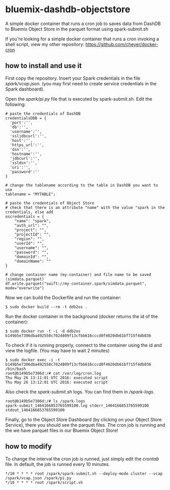 # bluemix-dashdb-objectstore
A simple docker container that runs a cron job to saves data from DashDB to Bluemix Object Store in the parquet format using spark-submit.sh

If you're looking for a simple docker container that runs a cron invoking a shell script, view my other repository:
https://github.com/cheyer/docker-cron

## how to install and use it
First copy the repository. Insert your Spark credentials in the file *spark/vcap.json*. (you may first need to create service credentials in the Spark dashboard).

Open the *spark/pi.py* file that is executed by spark-submit.sh. Edit the following:

```
# paste the credentials of DashDB
credentialsDDB = {
  'port':'',
  'db':'',
  'username':'',
  'ssljdbcurl':'',
  'host':'',
  'https_url':'',
  'dsn':'',
  'hostname':'',
  'jdbcurl':'',
  'ssldsn':'',
  'uri':'',
  'password':''
}
```
```
# change the tablename according to the table in DashDB you want to use
tablename = "MYTABLE";
```
```
# paste the credentials of Object Store
# check that there is an attribute "name" with the value "spark in the credentials, else add
oscredentials = {
    "name": "spark",
    "auth_url": "",
    "project": "",
    "projectId": "",
    "region": "",
    "userId": "",
    "username": "",
    "password": "",
    "domainId": "",
    "domainName": ""
}
```
```
# change container name (my-container) and file name to be saved (simdata.parquet)
df.write.parquet("swift://my-container.spark/simdata.parquet", mode="overwrite")
```

Now we can build the Dockerfile and run the container:

`$ sudo docker build --rm -t ddb2os . `


Run the docker container in the background (docker returns the id of the container):


```
$ sudo docker run -t -i -d ddb2os
b149b5e7306dba492558c7024809f13cfbb616cccd0f4020db61bf715f4db836
```

To check if it is running properly, connect to the container using the id and view the logfile. (You may have to wait 2 minutes)

```
$ sudo docker exec -i -t b149b5e7306dba492558c7024809f13cfbb616cccd0f4020db61bf715f4db836 /bin/bash
root@b149b5e7306d:/# cat /var/log/cron.log
Thu May 26 13:11:01 UTC 2016: executed script
Thu May 26 13:12:01 UTC 2016: executed script
```
Also check the *spark-submit.sh* logs. You can find them in */spark-logs*.
```
root@b149b5e7306d:/# ls /spark-logs
spark-submit_1464166853765599100.log stderr_1464166853765599100 stdout_1464166853765599100
```
Finally, go to the Object Store Dashboard (by clicking on your Object Store Service), there you should see the parquet files.
The cron job is running and the we have parquet files in our Bluemix Object Store!

## how to modify
To change the interval the cron job is runned, just simply edit the *crontab* file. In default, the job is runned every 10 minutes.

```
*/10 * * * * root /spark/spark-submit.sh --deploy-mode cluster --vcap /spark/vcap.json /spark/pi.py
*/10 * * * * root /spark/script.sh
```
